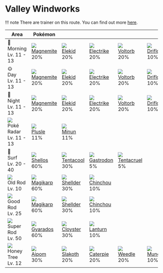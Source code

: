 # Valley Windworks

!!! note
    There are trainer on this route. You can find out more [here](../../trainer_changes/valley_windworks/).


Area                                         | Pokémon                        | &nbsp;                         | &nbsp;                         | &nbsp;                         | &nbsp;                        | &nbsp;
---                                          | ---                            | ---                            | ---                            | ---                            | ---                           | ---
🌅<br>Morning<br>Lv. 11 - 13                  | ![][081]<br>[Magnemite]<br>20% | ![][239]<br>[Elekid]<br>20%    | ![][309]<br>[Electrike]<br>20% | ![][100]<br>[Voltorb]<br>20%   | ![][425]<br>[Drifloon]<br>10% | ![][417]<br>[Pachirisu]<br>10%
🌞<br>Day<br>Lv. 11 - 13                      | ![][081]<br>[Magnemite]<br>20% | ![][239]<br>[Elekid]<br>20%    | ![][309]<br>[Electrike]<br>20% | ![][100]<br>[Voltorb]<br>20%   | ![][425]<br>[Drifloon]<br>10% | ![][417]<br>[Pachirisu]<br>10%
🌙<br>Night<br>Lv. 11 - 13                    | ![][081]<br>[Magnemite]<br>20% | ![][239]<br>[Elekid]<br>20%    | ![][309]<br>[Electrike]<br>20% | ![][100]<br>[Voltorb]<br>20%   | ![][425]<br>[Drifloon]<br>10% | ![][417]<br>[Pachirisu]<br>10%
![][poke-radar]<br>Poké Radar<br>Lv. 11 - 13 | ![][311]<br>[Plusle]<br>11%    | ![][312]<br>[Minun]<br>11%     | &nbsp;                         | &nbsp;                         | &nbsp;                        | &nbsp;
🌊<br>Surf<br>Lv. 20 - 40                     | ![][422]<br>[Shellos]<br>60%   | ![][072]<br>[Tentacool]<br>30% | ![][423]<br>[Gastrodon]<br>5%  | ![][073]<br>[Tentacruel]<br>5% | &nbsp;                        | &nbsp;
![][old-rod]<br>Old Rod<br>Lv. 10            | ![][129]<br>[Magikarp]<br>60%  | ![][090]<br>[Shellder]<br>30%  | ![][170]<br>[Chinchou]<br>10%  | &nbsp;                         | &nbsp;                        | &nbsp;
![][good-rod]<br>Good Rod<br>Lv. 25          | ![][129]<br>[Magikarp]<br>60%  | ![][090]<br>[Shellder]<br>30%  | ![][170]<br>[Chinchou]<br>10%  | &nbsp;                         | &nbsp;                        | &nbsp;
![][super-rod]<br>Super Rod<br>Lv. 50        | ![][130]<br>[Gyarados]<br>60%  | ![][091]<br>[Cloyster]<br>30%  | ![][171]<br>[Lanturn]<br>10%   | &nbsp;                         | &nbsp;                        | &nbsp;
![][honey]<br>Honey Tree<br>Lv. 12           | ![][190]<br>[Aipom]<br>30%     | ![][287]<br>[Slakoth]<br>20%   | ![][010]<br>[Caterpie]<br>20%  | ![][013]<br>[Weedle]<br>20%    | ![][446]<br>[Munchlax]<br>10% | &nbsp;

[Caterpie]: ../../pokemon_changes/010/
[Weedle]: ../../pokemon_changes/013/
[Tentacool]: ../../pokemon_changes/072/
[Tentacruel]: ../../pokemon_changes/073/
[Magnemite]: ../../pokemon_changes/081/
[Shellder]: ../../pokemon_changes/090/
[Cloyster]: ../../pokemon_changes/091/
[Voltorb]: ../../pokemon_changes/100/
[Magikarp]: ../../pokemon_changes/129/
[Gyarados]: ../../pokemon_changes/130/
[Chinchou]: ../../pokemon_changes/170/
[Lanturn]: ../../pokemon_changes/171/
[Aipom]: ../../pokemon_changes/190/
[Elekid]: ../../pokemon_changes/239/
[Slakoth]: ../../pokemon_changes/287/
[Electrike]: ../../pokemon_changes/309/
[Plusle]: ../../pokemon_changes/311/
[Minun]: ../../pokemon_changes/312/
[Pachirisu]: ../../pokemon_changes/417/
[Shellos]: ../../pokemon_changes/422/
[Gastrodon]: ../../pokemon_changes/423/
[Drifloon]: ../../pokemon_changes/425/
[Munchlax]: ../../pokemon_changes/446/
[good-rod]: ../img/items/good-rod.png
[honey]: ../img/items/honey.png
[old-rod]: ../img/items/old-rod.png
[poke-radar]: ../img/items/poke-radar.png
[super-rod]: ../img/items/super-rod.png
[010]: ../img/pokemon/010.png
[013]: ../img/pokemon/013.png
[072]: ../img/pokemon/072.png
[073]: ../img/pokemon/073.png
[081]: ../img/pokemon/081.png
[090]: ../img/pokemon/090.png
[091]: ../img/pokemon/091.png
[100]: ../img/pokemon/100.png
[129]: ../img/pokemon/129.png
[130]: ../img/pokemon/130.png
[170]: ../img/pokemon/170.png
[171]: ../img/pokemon/171.png
[190]: ../img/pokemon/190.png
[239]: ../img/pokemon/239.png
[287]: ../img/pokemon/287.png
[309]: ../img/pokemon/309.png
[311]: ../img/pokemon/311.png
[312]: ../img/pokemon/312.png
[417]: ../img/pokemon/417.png
[422]: ../img/pokemon/422.png
[423]: ../img/pokemon/423.png
[425]: ../img/pokemon/425.png
[446]: ../img/pokemon/446.png
